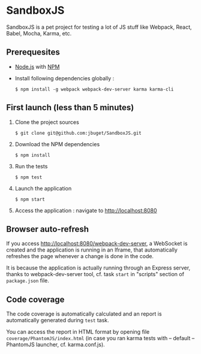 # SandboxJS

SandboxJS is a pet project for testing a lot of JS stuff like Webpack, React, Babel, Mocha, Karma, etc.

## Prerequesites

* [Node.js](https://nodejs.org) with [NPM](https://www.npmjs.com/)
* Install following dependencies globally :

   ```
   $ npm install -g webpack webpack-dev-server karma karma-cli
   ```

## First launch (less than 5 minutes)

1. Clone the project sources
   ```
   $ git clone git@github.com:jbuget/SandboxJS.git
   ```

2. Download the NPM dependencies
   ```
   $ npm install
   ```

3. Run the tests
   ```
   $ npm test
   ```

4. Launch the application
   ```
   $ npm start
   ```

5. Access the application : navigate to [http://localhost:8080](http://localhost:8080)


## Browser auto-refresh

If you access [http://localhost:8080/webpack-dev-server](http://localhost:8080/webpack-dev-server), a WebSocket is created and the application is running in an
Iframe, that automatically refreshes the page whenever a change is done in the code.

It is because the application is actually running through an Express server, thanks to webpack-dev-server tool, cf. task
`start` in "scripts" section of `package.json` file.

## Code coverage

The code coverage is automatically calculated and an report is automatically generated during `test` task.

You can access the report in HTML format by opening file `coverage/PhantomJS/index.html` (in case you ran karma tests
with – default – PhantomJS launcher, cf. karma.conf.js).
